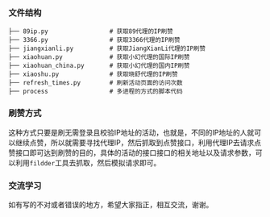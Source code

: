### 文件结构

```
├── 89ip.py           		# 获取89代理的IP刷赞
├── 3366.py          		# 获取3366代理的IP刷赞
├── jiangxianli.py    		# 获取JiangXianLi代理的IP刷赞
├── xiaohuan.py      		# 获取小幻代理的国际IP刷赞
├── xiaohuan_china.py 		# 获取小幻代理的国内IP刷赞
├── xiaoshu.py        		# 获取晓舒代理的IP刷赞
├── refresh_times.py  		# 刷新活动页面的访问次数
├── process  		        # 多进程的方式的脚本代码
```

### 刷赞方式

这种方式只要是刷无需登录且校验IP地址的活动，也就是，不同的IP地址的人就可以继续点赞，所以就需要寻找代理IP，然后抓取到点赞接口，利用代理IP去请求点赞接口即可达到刷赞的目的，具体的活动的接口接口的相关地址以及请求参数，可以利用`fildder`工具去抓取，然后模拟请求即可。

### 交流学习

如有写的不对或者错误的地方，希望大家指正，相互交流，谢谢。